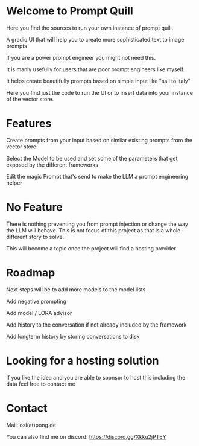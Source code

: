 # Welcome to Prompt Quill

Here you find the sources to run your own instance of prompt quill.

A gradio UI that will help you to create more sophisticated text to image prompts

If you are a power prompt engineer you might not need this.

It is manly usefully for users that are poor prompt engineers like myself.

It helps create beautifully prompts based on simple input like "sail to italy"

Here you find just the code to run the UI or to insert data into your instance of the vector store.


# Features

Create prompts from your input based on similar existing prompts from the vector store

Select the Model to be used and set some of the parameters that get exposed by the different frameworks

Edit the magic Prompt that's send to make the LLM a prompt engineering helper


# No Feature

There is nothing preventing you from prompt injection or change the way the LLM will behave. 
This is not focus of this project as that is a whole different story to solve. 

This will become a topic once the project will find a hosting provider.


# Roadmap

Next steps will be to add more models to the model lists

Add negative prompting

Add model / LORA advisor

Add history to the conversation if not already included by the framework

Add longterm history by storing conversations to disk

# Looking for a hosting solution

If you like the idea and you are able to sponsor to host this including the data feel free to contact me 


# Contact

Mail: osi(at)pong.de

You can also find me on discord: https://discord.gg/Xkku2jPTEY
